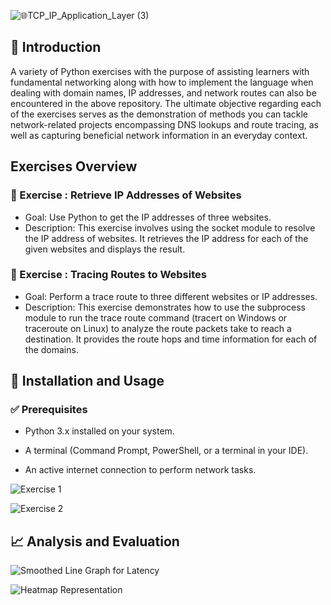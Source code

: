 ![🌐TCP_IP_Application_Layer (3)](https://github.com/user-attachments/assets/7b3e4a37-16d8-4f9f-aead-bdaa3e747d92)

## 📌 Introduction

A variety of Python exercises with the purpose of assisting learners with fundamental networking along with how to implement the language when dealing with domain names, IP addresses, and network routes can also be encountered in the above repository. The ultimate objective regarding each of the exercises serves as the demonstration of methods you can tackle network-related projects encompassing DNS lookups and route tracing, as well as capturing beneficial network information in an everyday context.

## Exercises Overview

### 📌 Exercise : Retrieve IP Addresses of Websites
- Goal: Use Python to get the IP addresses of three websites.
- Description: This exercise involves using the socket module to resolve the IP address of websites. It retrieves the IP address for each of the given websites and displays the result.

### 📌 Exercise : Tracing Routes to Websites
- Goal: Perform a trace route to three different websites or IP addresses.
- Description: This exercise demonstrates how to use the subprocess module to run the trace route command (tracert on Windows or traceroute on Linux) to analyze the route packets take to reach a destination. It provides the route hops and time information for each of the domains.

## 🚀 Installation and Usage

### ✅ Prerequisites
- Python 3.x installed on your system.
  
- A terminal (Command Prompt, PowerShell, or a terminal in your IDE).
  
- An active internet connection to perform network tasks.


![Exercise 1](https://github.com/user-attachments/assets/678e2ab7-a0ab-4bc2-9986-3ef01e2204f0)


![Exercise 2](https://github.com/user-attachments/assets/bc902c1d-ce49-47a6-a481-3bd266efcd3d)

## 📈 Analysis and Evaluation
![Smoothed Line Graph for Latency](https://github.com/user-attachments/assets/1f3d1faa-752f-44da-9901-0e73e2902480)

![Heatmap Representation](https://github.com/user-attachments/assets/9005b56e-f015-4e51-b166-3af7fd61a784)

